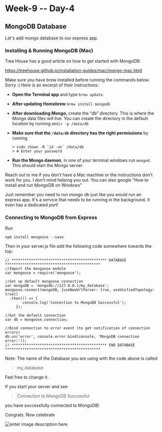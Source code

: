 # Week-9 -- Day-4

## MongoDB Database  

Let's add mongo database to our express app.

### Installing & Running MongoDB (Mac)

Tree House has a good article on how to get started with MongoDB:

https://treehouse.github.io/installation-guides/mac/mongo-mac.html

Make sure you have brew installed before running the commands below. Sorry :(
Here is an excerpt of their instructions:

-   **Open the Terminal app**  and type  `brew update`.
-   **After updating Homebrew**  `brew install mongodb`
-   **After downloading Mongo,**  create the “db” directory. This is where the Mongo data files will live. You can create the directory in the default location by running  `mkdir -p /data/db`
-   **Make sure that the  `/data/db`  directory has the right permissions**  by running

    ```
    > sudo chown -R `id -un` /data/db
    > # Enter your password

    ```

-   **Run the Mongo daemon**, in one of your terminal windows run  `mongod`. This should start the Mongo server.

Reach out to me if you don't have a Mac machine or the instructions don't work for you. I don't mind helping you out. You can also google "How to install and run MongoDB on Windows"

Just remember you need to run mongo db just like you would run an express app. It's a service that needs to be running in the background. It even has a dedicated port!

### Connecting to MongoDB from Express

Run

    npm install mongoose --save

Then in your server.js file add the following code somewhere towards the top:

    // ******************************************** DATABASE ********************************************
    //Import the mongoose module
    var mongoose = require('mongoose');

    //Set up default mongoose connection
    var mongoDB = 'mongodb://127.0.0.1/my_database';
    mongoose.connect(mongoDB, {useNewUrlParser: true, useUnifiedTopology: true})
      .then(() => {
            console.log('Connection to MongoDB Successful');
         });

    //Get the default connection
    var db = mongoose.connection;

    //Bind connection to error event (to get notification of connection errors)
    db.on('error', console.error.bind(console, 'MongoDB connection error:'));
    // ******************************************** END DATABASE ********************************************

Note: The name of the Database you are using with the code above is called

> my_database

Feel free to change it.

If you start your server and see

> Connection to MongoDB Successful

you have successfully connected to MongoDB!

Congrats. Now celebrate

![enter image description here](https://media.giphy.com/media/KYElw07kzDspaBOwf9/giphy.gif)
